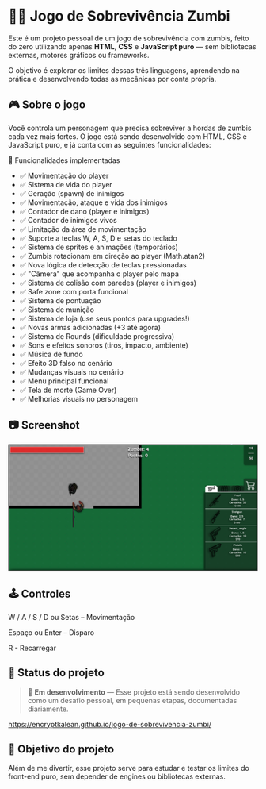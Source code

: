 # 🧟‍♂️ Jogo de Sobrevivência Zumbi

Este é um projeto pessoal de um jogo de sobrevivência com zumbis, feito do zero utilizando apenas **HTML**, **CSS** e **JavaScript puro** — sem bibliotecas externas, motores gráficos ou frameworks.

O objetivo é explorar os limites dessas três linguagens, aprendendo na prática e desenvolvendo todas as mecânicas por conta própria.


## 🎮 Sobre o jogo

Você controla um personagem que precisa sobreviver a hordas de zumbis cada vez mais fortes. O jogo está sendo desenvolvido com HTML, CSS e JavaScript puro, e já conta com as seguintes funcionalidades:

🔧 Funcionalidades implementadas

- ✅ Movimentação do player
- ✅ Sistema de vida do player
- ✅ Geração (spawn) de inimigos
- ✅ Movimentação, ataque e vida dos inimigos
- ✅ Contador de dano (player e inimigos)
- ✅ Contador de inimigos vivos
- ✅ Limitação da área de movimentação
- ✅ Suporte a teclas W, A, S, D e setas do teclado
- ✅ Sistema de sprites e animações (temporários)
- ✅ Zumbis rotacionam em direção ao player (Math.atan2)
- ✅ Nova lógica de detecção de teclas pressionadas
- ✅ "Câmera" que acompanha o player pelo mapa
- ✅ Sistema de colisão com paredes (player e inimigos)
- ✅ Safe zone com porta funcional
- ✅ Sistema de pontuação
- ✅ Sistema de munição
- ✅ Sistema de loja (use seus pontos para upgrades!)
- ✅ Novas armas adicionadas (+3 até agora)
- ✅ Sistema de Rounds (dificuldade progressiva)
- ✅ Sons e efeitos sonoros (tiros, impacto, ambiente)
- ✅ Música de fundo
- ✅ Efeito 3D falso no cenário
- ✅ Mudanças visuais no cenário
- ✅ Menu principal funcional
- ✅ Tela de morte (Game Over)
- ✅ Melhorias visuais no personagem


## 📷 Screenshot

![Preview do jogo](https://github.com/EncryptKalean/jogo-de-sobrevivencia-zumbi/blob/main/screenshot.png?raw=true)


## 🕹️ Controles

W / A / S / D ou Setas – Movimentação

Espaço ou Enter – Disparo

R - Recarregar


## 🚧 Status do projeto

> 🔨 **Em desenvolvimento** — Esse projeto está sendo desenvolvido como um desafio pessoal, em pequenas etapas, documentadas diariamente.

https://encryptkalean.github.io/jogo-de-sobrevivencia-zumbi/


## 📌 Objetivo do projeto

Além de me divertir, esse projeto serve para estudar e testar os limites do front-end puro, sem depender de engines ou bibliotecas externas.
